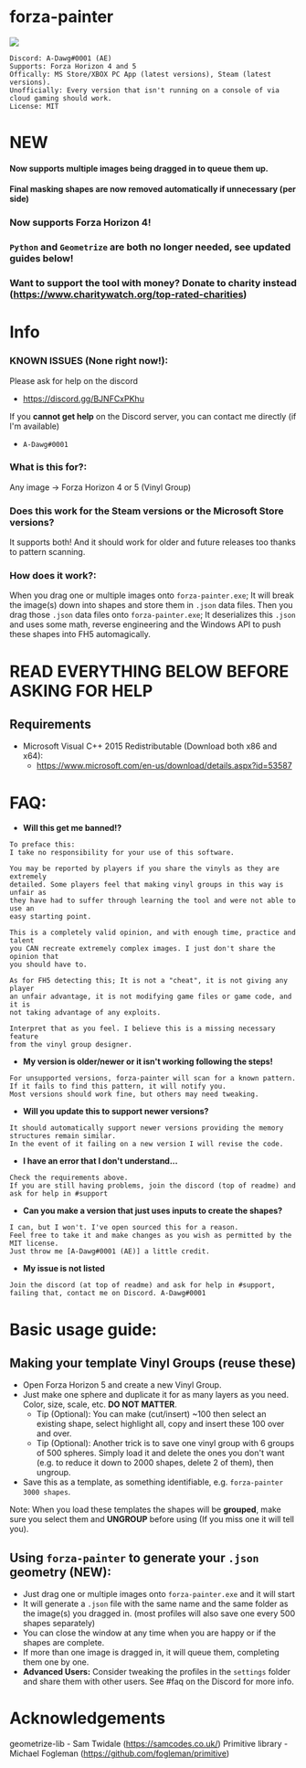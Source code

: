 # forza-painter
![](/imgs/ayylmao.png)
```
Discord: A-Dawg#0001 (AE)
Supports: Forza Horizon 4 and 5
Offically: MS Store/XBOX PC App (latest versions), Steam (latest versions).
Unofficially: Every version that isn't running on a console of via cloud gaming should work.
License: MIT
```

# NEW
#### Now supports multiple images being dragged in to queue them up.
#### Final masking shapes are now removed automatically if unnecessary (per side)
### Now supports Forza Horizon 4!
### `Python` and `Geometrize` are both no longer needed, see updated guides below!
### Want to support the tool with money? Donate to charity instead (https://www.charitywatch.org/top-rated-charities)

# Info
### KNOWN ISSUES (None right now!):
Please ask for help on the discord
- https://discord.gg/BJNFCxPKhu


If you **cannot get help** on the Discord server, you can contact me directly (if I'm available)
- `A-Dawg#0001`

### What is this for?:
Any image → Forza Horizon 4 or 5 (Vinyl Group)

### Does this work for the Steam versions or the Microsoft Store versions?
It supports both! And it should work for older and future releases too thanks to pattern scanning.

### How does it work?:
When you drag one or multiple images onto `forza-painter.exe`; It will break the image(s) down into shapes and store them in `.json` data files.
Then you drag those `.json` data files onto `forza-painter.exe`; It deserializes this `.json` and uses some math, reverse engineering and the Windows API to push these shapes into FH5 automagically.

# READ EVERYTHING BELOW BEFORE ASKING FOR HELP

## Requirements
- Microsoft Visual C++ 2015 Redistributable (Download both x86 and x64):
    - https://www.microsoft.com/en-us/download/details.aspx?id=53587

# FAQ:
- **Will this get me banned!?**
```
To preface this:
I take no responsibility for your use of this software.

You may be reported by players if you share the vinyls as they are extremely
detailed. Some players feel that making vinyl groups in this way is unfair as
they have had to suffer through learning the tool and were not able to use an
easy starting point.

This is a completely valid opinion, and with enough time, practice and talent
you CAN recreate extremely complex images. I just don't share the opinion that
you should have to.

As for FH5 detecting this; It is not a "cheat", it is not giving any player
an unfair advantage, it is not modifying game files or game code, and it is
not taking advantage of any exploits.

Interpret that as you feel. I believe this is a missing necessary feature
from the vinyl group designer.
```
- **My version is older/newer or it isn't working following the steps!**
```
For unsupported versions, forza-painter will scan for a known pattern.
If it fails to find this pattern, it will notify you.
Most versions should work fine, but others may need tweaking.
```
- **Will you update this to support newer versions?**
```
It should automatically support newer versions providing the memory structures remain similar.
In the event of it failing on a new version I will revise the code.
```
- **I have an error that I don't understand...**
```
Check the requirements above.
If you are still having problems, join the discord (top of readme) and ask for help in #support
```
- **Can you make a version that just uses inputs to create the shapes?**
```
I can, but I won't. I've open sourced this for a reason.
Feel free to take it and make changes as you wish as permitted by the MIT license.
Just throw me [A-Dawg#0001 (AE)] a little credit.
```
- **My issue is not listed**
```
Join the discord (at top of readme) and ask for help in #support, failing that, contact me on Discord. A-Dawg#0001
```

# Basic usage guide:

## Making your template Vinyl Groups (reuse these)
- Open Forza Horizon 5 and create a new Vinyl Group.
- Just make one sphere and duplicate it for as many layers as you need. Color, size, scale, etc. **DO NOT MATTER**.
    - Tip (Optional): You can make (cut/insert) ~100 then select an existing shape, select highlight all, copy and insert these 100 over and over.
    - Tip (Optional): Another trick is to save one vinyl group with 6 groups of 500 spheres. Simply load it and delete the ones you don't want (e.g. to reduce it down to 2000 shapes, delete 2 of them), then ungroup.
- Save this as a template, as something identifiable, e.g. `forza-painter 3000 shapes`.

Note: When you load these templates the shapes will be **grouped**, make sure you select them and **UNGROUP** before using (If you miss one it will tell you).

## Using `forza-painter` to generate your `.json` geometry (NEW):
- Just drag one or multiple images onto `forza-painter.exe` and it will start
- It will generate a `.json` file with the same name and the same folder as the image(s) you dragged in. (most profiles will also save one every 500 shapes separately)
- You can close the window at any time when you are happy or if the shapes are complete.
- If more than one image is dragged in, it will queue them, completing them one by one.
- **Advanced Users:** Consider tweaking the profiles in the `settings` folder and share them with other users. See #faq on the Discord for more info.

# Acknowledgements
geometrize-lib - Sam Twidale (https://samcodes.co.uk/)
Primitive library - Michael Fogleman (https://github.com/fogleman/primitive)
